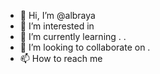 - 👋 Hi, I’m @albraya 
- 👀 I’m interested in 
- 🌱 I’m currently learning . .
- 💞️ I’m looking to collaborate on .
- 📫 How to reach me 

<!---
albraya/albraya is a ✨ special ✨ repository because its `README.md` (this file) appears on your GitHub profile.
You can click the Preview link to take a look at your changes.
--->
